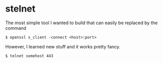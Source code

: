 # stelnet

The most simple tool I wanted to build that can easily be replaced by the command
```shell
$ openssl s_client -connect <host>:port>
```

However, I learned new stuff and it works pretty fancy.

```shell
$ telnet somehost 443
```